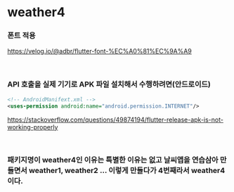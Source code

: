 # weather4

### 폰트 적용

https://velog.io/@adbr/flutter-font-%EC%A0%81%EC%9A%A9

<br>

### API 호출을 실제 기기로 APK 파일 설치해서 수행하려면(안드로이드)

```xml
<!-- AndroidManifext.xml -->
<uses-permission android:name="android.permission.INTERNET"/>
```

https://stackoverflow.com/questions/49874194/flutter-release-apk-is-not-working-properly

<br>

### 패키지명이 weather4인 이유는 특별한 이유는 없고 날씨앱을 연습삼아 만들면서 weather1, weather2 ... 이렇게 만들다가 4번째라서 weather4이다.
